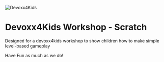 ![Devoxx4Kids](http://www.devoxx4kids.de/wp-content/uploads/2015/07/cropped-header_hp.jpg)

# Devoxx4Kids Workshop - Scratch

Designed for a devoxx4kids workshop to show children how to make simple level-based gameplay 

Have Fun as much as we do!
